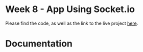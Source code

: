 # Week 8 - App Using Socket.io

Please find the code, as well as the link to the live project [here](https://github.com/AalyaSharaf/CL-ChatAPP).

# Documentation
